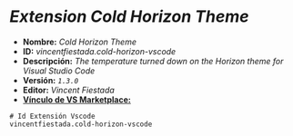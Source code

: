 <!-- Autor: Daniel Benjamin Perez Morales -->
<!-- GitHub: https://github.com/DanielBenjaminPerezMoralesDev13 -->
<!-- GitLab: https://gitlab.com/DanielBenjaminPerezMoralesDev13 -->
<!-- Correo electrónico: danielperezdev@proton.me -->

# ***Extension Cold Horizon Theme***

- **Nombre:** *Cold Horizon Theme*
- **ID:** *vincentfiestada.cold-horizon-vscode*
- **Descripción:** *The temperature turned down on the Horizon theme for Visual Studio Code*
- **Versión:** *`1.3.0`*
- **Editor:** *Vincent Fiestada*
- **[Vínculo de VS Marketplace:](https://marketplace.visualstudio.com/items?itemName=vincentfiestada.cold-horizon-vscode "https://marketplace.visualstudio.com/items?itemName=vincentfiestada.cold-horizon-vscode")**

```plaintext
# Id Extensión Vscode
vincentfiestada.cold-horizon-vscode
```
